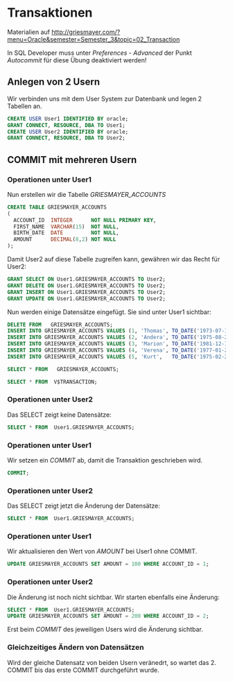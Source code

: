 # Transaktionen

Materialien auf http://griesmayer.com/?menu=Oracle&semester=Semester_3&topic=02_Transaction

In SQL Developer muss unter *Preferences* - *Advanced* der Punkt *Autocommit* für diese Übung deaktiviert 
werden!

## Anlegen von 2 Usern
Wir verbinden uns mit dem User System zur Datenbank und legen 2 Tabellen an.
```sql
CREATE USER User1 IDENTIFIED BY oracle;
GRANT CONNECT, RESOURCE, DBA TO User1;
CREATE USER User2 IDENTIFIED BY oracle;
GRANT CONNECT, RESOURCE, DBA TO User2;
```

## COMMIT mit mehreren Usern
### Operationen unter User1
Nun erstellen wir die Tabelle *GRIESMAYER_ACCOUNTS*
```sql
CREATE TABLE GRIESMAYER_ACCOUNTS
(
  ACCOUNT_ID  INTEGER      NOT NULL PRIMARY KEY,
  FIRST_NAME  VARCHAR(15)  NOT NULL,
  BIRTH_DATE  DATE         NOT NULL,
  AMOUNT      DECIMAL(8,2) NOT NULL
);
```

Damit User2 auf diese Tabelle zugreifen kann, gewähren wir das Recht für User2:
```sql
GRANT SELECT ON User1.GRIESMAYER_ACCOUNTS TO User2;
GRANT DELETE ON User1.GRIESMAYER_ACCOUNTS TO User2;
GRANT INSERT ON User1.GRIESMAYER_ACCOUNTS TO User2;
GRANT UPDATE ON User1.GRIESMAYER_ACCOUNTS TO User2;
```

Nun werden einige Datensätze eingefügt. Sie sind unter User1 sichtbar:
```sql
DELETE FROM   GRIESMAYER_ACCOUNTS;
INSERT INTO GRIESMAYER_ACCOUNTS VALUES (1, 'Thomas', TO_DATE('1973-07-14', 'yyyy-mm-dd'),  500.50);
INSERT INTO GRIESMAYER_ACCOUNTS VALUES (2, 'Andera', TO_DATE('1975-08-20', 'yyyy-mm-dd'),  100.00);
INSERT INTO GRIESMAYER_ACCOUNTS VALUES (3, 'Marion', TO_DATE('1981-12-12', 'yyyy-mm-dd'), -200.00);
INSERT INTO GRIESMAYER_ACCOUNTS VALUES (4, 'Verena', TO_DATE('1977-01-27', 'yyyy-mm-dd'),  900.00);
INSERT INTO GRIESMAYER_ACCOUNTS VALUES (5, 'Kurt',   TO_DATE('1975-02-28', 'yyyy-mm-dd'),  800.40);

SELECT * FROM   GRIESMAYER_ACCOUNTS;

SELECT * FROM  V$TRANSACTION;
```

### Operationen unter User2
Das SELECT zeigt keine Datensätze:
```sql
SELECT * FROM  User1.GRIESMAYER_ACCOUNTS;
```

### Operationen unter User1
Wir setzen ein *COMMIT* ab, damit die Transaktion geschrieben wird.
```sql
COMMIT;
```

### Operationen unter User2
Das SELECT zeigt jetzt die Änderung der Datensätze:
```sql
SELECT * FROM  User1.GRIESMAYER_ACCOUNTS;
```

### Operationen unter User1
Wir aktualisieren den Wert von *AMOUNT* bei User1 ohne COMMIT.
```sql
UPDATE GRIESMAYER_ACCOUNTS SET AMOUNT = 100 WHERE ACCOUNT_ID = 1;
```

### Operationen unter User2
Die Änderung ist noch nicht sichtbar. Wir starten ebenfalls eine Änderung:
```sql
SELECT * FROM  User1.GRIESMAYER_ACCOUNTS;
UPDATE GRIESMAYER_ACCOUNTS SET AMOUNT = 200 WHERE ACCOUNT_ID = 2;
```

Erst beim *COMMIT* des jeweiligen Users wird die Änderung sichtbar.

### Gleichzeitiges Ändern von Datensätzen
Wird der gleiche Datensatz von beiden Usern veränedrt, so wartet das 2. COMMIT bis das erste
COMMIT durchgeführt wurde.

